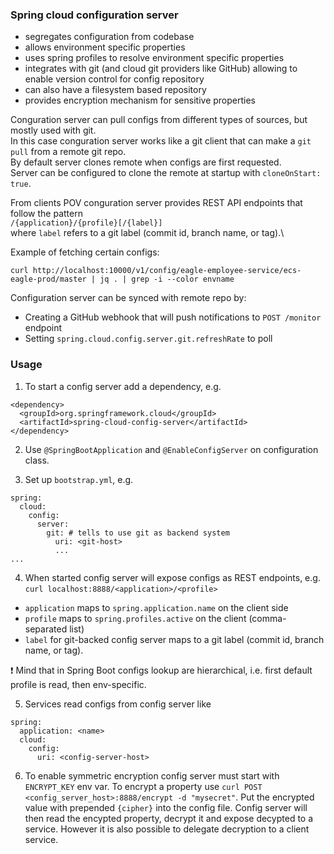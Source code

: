 ### Spring cloud configuration server

- segregates configuration from codebase
- allows environment specific properties
- uses spring profiles to resolve environment specific properties
- integrates with git (and cloud git providers like GitHub) allowing to enable version control for config repository
- can also have a filesystem based repository
- provides encryption mechanism for sensitive properties

Conguration server can pull configs from different types of sources, but mostly used with git.\
In this case conguration server works like a git client that can make a `git pull` from a remote git repo.\
By default server clones remote when configs are first requested.\
Server can be configured to clone the remote at startup with `cloneOnStart: true`.

From clients POV conguration server provides REST API endpoints
that follow the pattern\
`/{application}/{profile}[/{label}]`\
where `label` refers to a git label (commit id, branch name, or tag).\

Example of fetching certain configs:
```
curl http://localhost:10000/v1/config/eagle-employee-service/ecs-eagle-prod/master | jq . | grep -i --color envname

```
Configuration server can be synced with remote repo by:
- Creating a GitHub webhook that will push notifications to `POST /monitor` endpoint
- Setting `spring.cloud.config.server.git.refreshRate` to poll

### Usage

1. To start a config server add a dependency, e.g.
```
<dependency>
  <groupId>org.springframework.cloud</groupId>
  <artifactId>spring-cloud-config-server</artifactId>
</dependency>
```

2. Use `@SpringBootApplication` and `@EnableConfigServer` on configuration class.

3. Set up `bootstrap.yml`, e.g.
```
spring:
  cloud:
    config:
      server:
        git: # tells to use git as backend system
          uri: <git-host>
          ...
...
```

4. When started config server will expose configs as REST endpoints, e.g.
`curl localhost:8888/<application>/<profile>`
- `application` maps to `spring.application.name` on the client side
- `profile` maps to `spring.profiles.active` on the client (comma-separated list)
- `label` for git-backed config server maps to a git label (commit id, branch name, or tag).

:exclamation: Mind that in Spring Boot configs lookup are hierarchical, i.e. first default profile is read, then env-specific.

5. Services read configs from config server like
```
spring:
  application: <name>
  cloud:
    config:
      uri: <config-server-host>
```

6. To enable symmetric encryption config server must start with  `ENCRYPT_KEY` env var. 
To encrypt a property use `curl POST <config_server_host>:8888/encrypt -d "mysecret"`.
Put the encrypted value with prepended `{cipher}` into the config file.
Config server will then read the encypted property, decrypt it and expose decypted to a service. 
However it is also possible to delegate decryption to a client service.
